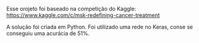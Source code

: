 Esse orojeto foi baseado na competição do Kaggle: https://www.kaggle.com/c/msk-redefining-cancer-treatment

A solução foi criada em Python. Foi utilizado uma rede no Keras, conse se conseguiu uma acurácia de 51%.
